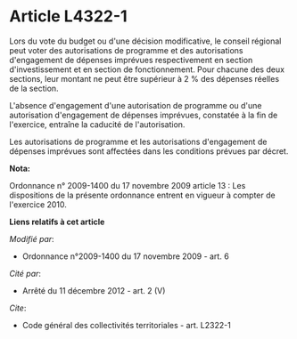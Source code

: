 # Article L4322-1

Lors du vote du budget ou d'une décision modificative, le conseil régional peut voter des autorisations de programme et des
autorisations d'engagement de dépenses imprévues respectivement en section d'investissement et en section de fonctionnement.
Pour chacune des deux sections, leur montant ne peut être supérieur à 2 % des dépenses réelles de la section. 

L'absence d'engagement d'une autorisation de programme ou d'une autorisation d'engagement de dépenses imprévues, constatée à
la fin de l'exercice, entraîne la caducité de l'autorisation. 

Les autorisations de programme et les autorisations d'engagement de dépenses imprévues sont affectées dans les conditions
prévues par décret.

**Nota:**

Ordonnance n° 2009-1400 du 17 novembre 2009 article 13 : Les dispositions de la présente ordonnance entrent en vigueur à
compter de l'exercice 2010.

**Liens relatifs à cet article**

_Modifié par_:

  - Ordonnance n°2009-1400 du 17 novembre 2009 - art. 6

_Cité par_:

  - Arrêté du 11 décembre 2012 - art. 2 (V)

_Cite_:

  - Code général des collectivités territoriales - art. L2322-1
